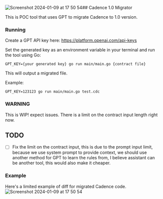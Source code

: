![Screenshot 2024-01-09 at 17 50 54](https://github.com/onflow/cadence-1-migrator/assets/75445744/d6d2874f-f5ce-4d01-b493-3081ff756e49)## Cadence 1.0 Migrator

This is POC tool that uses GPT to migrate Cadence to 1.0 version.

### Running
Create a GPT API key here: https://platform.openai.com/api-keys 

Set the generated key as an environment variable in your terminal and run the tool using Go:
```
GPT_KEY={your generated key} go run main/main.go {contract file}
```

This will output a migrated file.

Example:

```
GPT_KEY=123123 go run main/main.go test.cdc
```

### WARNING
This is WIP! expect issues. There is a limit on the contract input length right now.

## TODO
- [ ] Fix the limit on the contract input, this is due to the prompt input limit, because we use system prompt to provide context, we should use another method for GPT to learn the rules from, I believe assistant can be another tool, this would also make it cheaper. 


### Example
Here's a limited example of diff for migrated Cadence code.
![Screenshot 2024-01-09 at 17 50 54](https://github.com/onflow/cadence-1-migrator/assets/75445744/1cd9d098-d2cd-4a66-9f86-15fb946c820c)

